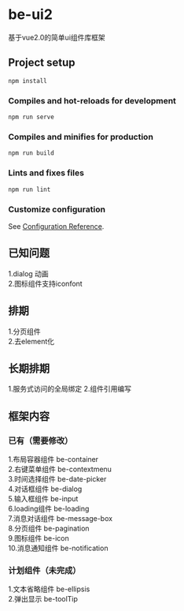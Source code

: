 # be-ui2
基于vue2.0的简单ui组件库框架
## Project setup
```
npm install
```

### Compiles and hot-reloads for development
```
npm run serve
```

### Compiles and minifies for production
```
npm run build
```

### Lints and fixes files
```
npm run lint
```

### Customize configuration
See [Configuration Reference](https://cli.vuejs.org/config/).

## 已知问题
1.dialog 动画  
2.图标组件支持iconfont  
## 排期
1.分页组件  
2.去element化  
## 长期排期
1.服务式访问的全局绑定
2.组件引用编写
## 框架内容
### 已有（需要修改）
1.布局容器组件 be-container  
2.右键菜单组件 be-contextmenu  
3.时间选择组件 be-date-picker  
4.对话框组件   be-dialog  
5.输入框组件   be-input  
6.loading组件 be-loading  
7.消息对话组件 be-message-box  
8.分页组件 be-pagination  
9.图标组件 be-icon  
10.消息通知组件 be-notification  
### 计划组件（未完成）

1.文本省略组件 be-ellipsis  
2.弹出显示 be-toolTip



